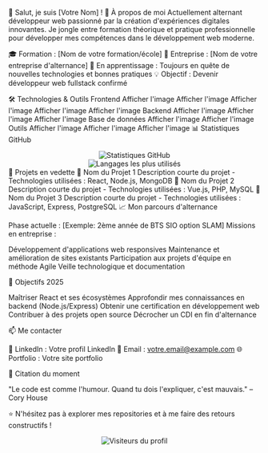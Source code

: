 👋 Salut, je suis [Votre Nom] !
🚀 À propos de moi
Actuellement alternant développeur web passionné par la création d'expériences digitales innovantes. Je jongle entre formation théorique et pratique professionnelle pour développer mes compétences dans le développement web moderne.

🎓 Formation : [Nom de votre formation/école]
🏢 Entreprise : [Nom de votre entreprise d'alternance]
🌱 En apprentissage : Toujours en quête de nouvelles technologies et bonnes pratiques
💡 Objectif : Devenir développeur web fullstack confirmé

🛠️ Technologies & Outils
Frontend
Afficher l'image
Afficher l'image
Afficher l'image
Afficher l'image
Afficher l'image
Backend
Afficher l'image
Afficher l'image
Afficher l'image
Base de données
Afficher l'image
Afficher l'image
Outils
Afficher l'image
Afficher l'image
Afficher l'image
📊 Statistiques GitHub
<div align="center">
  <img src="https://github-readme-stats.vercel.app/api?username=[votre-username]&show_icons=true&theme=radical" alt="Statistiques GitHub" />
</div>
<div align="center">
  <img src="https://github-readme-stats.vercel.app/api/top-langs/?username=[votre-username]&layout=compact&theme=radical" alt="Langages les plus utilisés" />
</div>
🎯 Projets en vedette
🌟 Nom du Projet 1
Description courte du projet - Technologies utilisées : React, Node.js, MongoDB
🌟 Nom du Projet 2
Description courte du projet - Technologies utilisées : Vue.js, PHP, MySQL
🌟 Nom du Projet 3
Description courte du projet - Technologies utilisées : JavaScript, Express, PostgreSQL
📈 Mon parcours d'alternance

Phase actuelle : [Exemple: 2ème année de BTS SIO option SLAM]
Missions en entreprise :

Développement d'applications web responsives
Maintenance et amélioration de sites existants
Participation aux projets d'équipe en méthode Agile
Veille technologique et documentation



🎯 Objectifs 2025

 Maîtriser React et ses écosystèmes
 Approfondir mes connaissances en backend (Node.js/Express)
 Obtenir une certification en développement web
 Contribuer à des projets open source
 Décrocher un CDI en fin d'alternance

📫 Me contacter

💼 LinkedIn : Votre profil LinkedIn
📧 Email : votre.email@example.com
🌐 Portfolio : Votre site portfolio

💭 Citation du moment

"Le code est comme l'humour. Quand tu dois l'expliquer, c'est mauvais." – Cory House


⭐️ N'hésitez pas à explorer mes repositories et à me faire des retours constructifs !
<div align="center">
  <img src="https://komarev.com/ghpvc/?username=[votre-username]&color=blue" alt="Visiteurs du profil" />
</div>